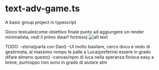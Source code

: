 # text-adv-game.ts
A basic group project in typescript


Gioco testuale(come obiettivo finale punto ad aggiungere un render minimalista, vedi il primo dwarf fortress)
![alt text]([http://url/to/img.png](https://github.com/Nayrae/text-adv-game.ts/blob/main/New%20Project.jpg)https://github.com/Nayrae/text-adv-game.ts/blob/main/New%20Project.jpg)


TODO:
-storia(parla con Dani)
-UI molto basilare, cerco docu e vedo di gestirmela, al massimo rompo le palle a Luca(preferirei essere in grado difare almeno questo)
-canvas/npm di luca nella speranza finisca easy a breve, purtroppo non sono in grado di aiutare atm

